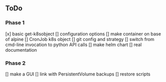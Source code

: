 ##  ToDo

### Phase 1

[x] basic get-k8sobject
[] configuration options
[] make container on base of alpine
[] CronJob k8s object
[] git config and strategy
[] switch from cmd-line invocation to python API calls
[] make helm chart
[] real documentation

### Phase 2

[] make a GUI
[] link with PersistentVolume backups
[] restore scripts
